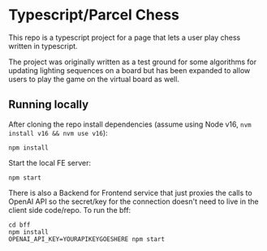 # Typescript/Parcel Chess

This repo is a typescript project for a page that lets a user play chess written in typescript.

The project was originally written as a test ground for some algorithms for updating lighting sequences on a board but has been expanded to allow users to play the game on the virtual board as well.

## Running locally

After cloning the repo install dependencies (assume using Node v16, `nvm install v16 && nvm use v16`):

`npm install`

Start the local FE server:

`npm start`

There is also a Backend for Frontend service that just proxies the calls to OpenAI API so the secret/key for the connection doesn't need
to live in the client side code/repo.  To run the bff:

```
cd bff
npm install
OPENAI_API_KEY=YOURAPIKEYGOESHERE npm start
```